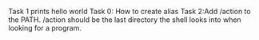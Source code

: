 Task 1 prints hello world
Task 0: How to create alias
Task 2:Add /action to the PATH. /action should be the last directory the shell looks into when looking for a program.
